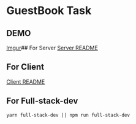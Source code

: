 # GuestBook Task

## DEMO 
[Imgur](https://i.imgur.com/Ssyeoy7.gifv)## For Server
  [Server README](https://github.com/tarekkhaled/guestbook/tree/master/server)

## For Client
[Client README](https://github.com/tarekkhaled/guestbook/tree/master/client)

## For Full-stack-dev
```
yarn full-stack-dev || npm run full-stack-dev
```
